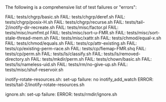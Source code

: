 The following is a comprehensive list of test failures or "errors":

FAIL: tests/chgrp/basic.sh
FAIL: tests/chgrp/deref.sh
FAIL: tests/chgrp/posix-H.sh
FAIL: tests/chgrp/recurse.sh
FAIL: tests/tail-2/inotify-dir-recreate.sh
FAIL: tests/misc/factor.pl
FAIL: tests/misc/numfmt.pl
FAIL: tests/misc/sort-u-FMR.sh
FAIL: tests/misc/sort-stale-thread-mem.sh
FAIL: tests/misc/xattr.sh
FAIL: tests/chmod/equal-x.sh
FAIL: tests/chmod/equals.sh
FAIL: tests/cp/attr-existing.sh
FAIL: tests/cp/existing-perm-race.sh
FAIL: tests/cp/fiemap-FMR.shq
FAIL: tests/cp/perm.sh
FAIL: tests/ls/classify.sh
FAIL: tests/ls/removed-directory.sh
FAIL: tests/mkdir/perm.sh
FAIL: tests/chown/basic.sh
FAIL: tests/ls/nameless-uid.sh
FAIL: tests/rm/no-give-up.sh
FAIL: tests/misc/shuf-reservoir.sh

inotify-rotate-resources.sh: set-up failure: no inotify_add_watch
ERROR: tests/tail-2/inotify-rotate-resources.sh

ignore.sh: set-up failure:
ERROR: tests/rmdir/ignore.sh